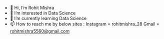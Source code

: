 - 👋 Hi, I’m Rohit Mishra
- 👀 I’m interested in Data Science
- 🌱 I’m currently learning Data Science 
- 📫 How to reach me by below sites :
  Instagram = rohitmishra_28
  Gmail = rohitmishra5560@gmail.com

<!---
DataWhizMishra/DataWhizMishra is a ✨ special ✨ repository because its `README.md` (this file) appears on your GitHub profile.
You can click the Preview link to take a look at your changes.
--->
